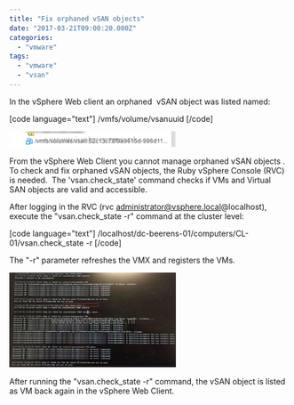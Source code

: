 ```yaml
---
title: "Fix orphaned vSAN objects"
date: "2017-03-21T09:00:20.000Z"
categories: 
  - "vmware"
tags: 
  - "vmware"
  - "vsan"
---
```


In the vSphere Web client an orphaned  vSAN object was listed named:

\[code language="text"\] /vmfs/volume/vsanuuid \[/code\]

[![](images/1-300x28.png)](https://www.ivobeerens.nl/wp-content/uploads/2017/03/1.png)

From the vSphere Web Client you cannot manage orphaned vSAN objects . To check and fix orphaned vSAN objects, the Ruby vSphere Console (RVC) is needed.  The 'vsan.check\_state' command checks if VMs and Virtual SAN objects are valid and accessible.

After logging in the RVC (rvc administrator@vsphere.local@localhost), execute the "vsan.check\_state -r" command at the cluster level:

\[code language="text"\] /localhost/dc-beerens-01/computers/CL-01/vsan.check\_state -r \[/code\]

The "-r" parameter refreshes the VMX and registers the VMs.

[![](images/2-300x170.jpg)](https://www.ivobeerens.nl/wp-content/uploads/2017/03/2.jpg)

After running the "vsan.check\_state -r" command, the vSAN object is listed as VM back again in the vSphere Web Client.
